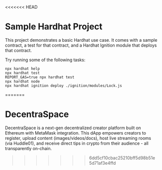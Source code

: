 <<<<<<< HEAD
# Sample Hardhat Project

This project demonstrates a basic Hardhat use case. It comes with a sample contract, a test for that contract, and a Hardhat Ignition module that deploys that contract.

Try running some of the following tasks:

```shell
npx hardhat help
npx hardhat test
REPORT_GAS=true npx hardhat test
npx hardhat node
npx hardhat ignition deploy ./ignition/modules/Lock.js
```
=======
# DecentraSpace
DecentraSpace is a next-gen decentralized creator platform built on Ethereum with MetaMask integration. This dApp empowers creators to register, upload content (images/videos/docs), host live streaming rooms (via Huddle01), and receive direct tips in crypto from their audience - all transparently on-chain.
>>>>>>> 6dd5cf10cbac25210bff5d98b51e5d71af3e4ffd
